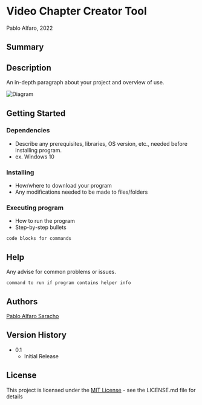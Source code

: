 # Video Chapter Creator Tool

Pablo Alfaro, 2022

## Summary


## Description

An in-depth paragraph about your project and overview of use.

![Diagram](https://user-images.githubusercontent.com/116673615/210000242-ee1f6414-2222-4208-852f-5b4f721c140f.gif)

## Getting Started

### Dependencies

* Describe any prerequisites, libraries, OS version, etc., needed before installing program.
* ex. Windows 10

### Installing

* How/where to download your program
* Any modifications needed to be made to files/folders

### Executing program

* How to run the program
* Step-by-step bullets
```
code blocks for commands
```

## Help

Any advise for common problems or issues.
```
command to run if program contains helper info
```

## Authors

[Pablo Alfaro Saracho]([https://twitter.com/dompizzie](https://www.linkedin.com/in/pablo-alfaro-saracho))

## Version History

* 0.1
    * Initial Release

## License

This project is licensed under the [MIT License](https://mit-license.org/) - see the LICENSE.md file for details

